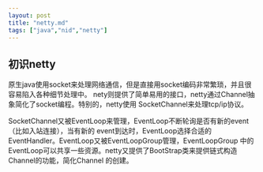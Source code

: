 ```yaml
---
layout: post
title: "netty.md"
tags: ["java","nid","netty"]
---
```


## 初识netty
原生java使用socket来处理网络通信，但是直接用socket编码非常繁琐，并且很容易陷入各种细节处理中。
nety则提供了简单易用的接口，netty通过Channel抽象简化了socket编程。特别的，netty使用
SocketChannel来处理tcp/ip协议。

SocketChannel又被EventLoop来管理，EventLoop不断轮询是否有新的event（比如入站连接），当有新的
event到达时，EventLoop选择合适的EventHandler。EventLoop又被EventLoopGroup管理，EventLoopGroup
中的EventLoop可以共享一些资源。netty又提供了BootStrap类来提供链式构造Channel的功能，简化Channel
的创建。
